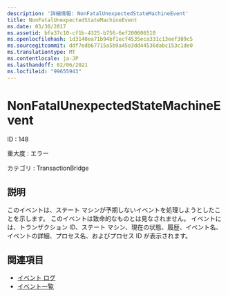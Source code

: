 ```yaml
---
description: '詳細情報: NonFatalUnexpectedStateMachineEvent'
title: NonFatalUnexpectedStateMachineEvent
ms.date: 03/30/2017
ms.assetid: bfa37c10-cf1b-4325-b756-6ef200606510
ms.openlocfilehash: 1d3140ea71b94bf1ecf4535eca331c13eef389c5
ms.sourcegitcommit: ddf7edb67715a5b9a45e3dd44536dabc153c1de0
ms.translationtype: MT
ms.contentlocale: ja-JP
ms.lasthandoff: 02/06/2021
ms.locfileid: "99655943"
---
```

# <a name="nonfatalunexpectedstatemachineevent"></a>NonFatalUnexpectedStateMachineEvent

ID : 148  
  
 重大度 : エラー  
  
 カテゴリ : TransactionBridge  
  
## <a name="description"></a>説明  

 このイベントは、ステート マシンが予期しないイベントを処理しようとしたことを示します。 このイベントは致命的なものとは見なされません。 イベントには、トランザクション ID、ステート マシン、現在の状態、履歴、イベント名、イベントの詳細、プロセス名、およびプロセス ID が表示されます。  
  
## <a name="see-also"></a>関連項目

- [イベント ログ](index.md)
- [イベント一覧](events-general-reference.md)
